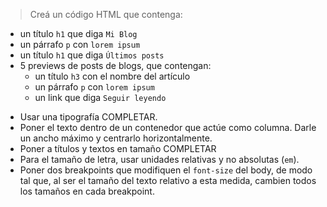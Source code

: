 > Creá un código HTML que contenga:
>
- un título `h1` que diga `Mi Blog`
- un párrafo `p` con `lorem ipsum`
- un título `h1` que diga `Últimos posts`
- 5 previews de posts de blogs, que contengan:
  - un título `h3` con el nombre del artículo
  - un párrafo `p` con `lorem ipsum`
  - un link que diga `Seguir leyendo`
>
- Usar una tipografía COMPLETAR.
- Poner el texto dentro de un contenedor que actúe como columna. Darle un ancho máximo y centrarlo horizontalmente.
- Poner a títulos y textos en tamaño COMPLETAR
- Para el tamaño de letra, usar unidades relativas y no absolutas (`em`).
- Poner dos breakpoints que modifiquen el `font-size` del body, de modo tal que, al ser el tamaño del texto relativo a esta medida, cambien todos los tamaños en cada breakpoint.